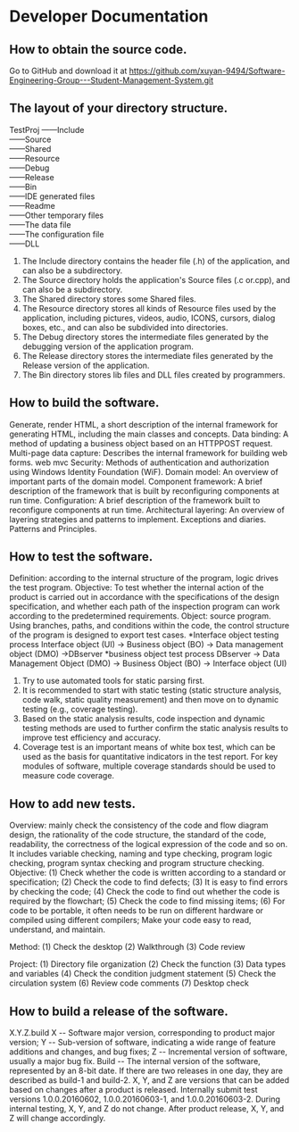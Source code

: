 Developer Documentation
===
How to obtain the source code. 
----
Go to GitHub and download it at https://github.com/xuyan-9494/Software-Engineering-Group---Student-Management-System.git

The layout of your directory structure.
----
TestProj  ——Include         
           ——Source         
           ——Shared         
           ——Resource        
           ——Debug         
           ——Release         
           ——Bin         
           ——IDE generated files         
           ——Readme         
           ——Other temporary files        
           ——The data file             
           ——The configuration file         
           ——DLL
1. The Include directory contains the header file (.h) of the application, and can also be a subdirectory.
2. The Source directory holds the application's Source files (.c or.cpp), and can also be a subdirectory.
3. The Shared directory stores some Shared files.
4. The Resource directory stores all kinds of Resource files used by the application, including pictures, videos, audio, ICONS, cursors, dialog boxes, etc., and can also be subdivided into directories.
5. The Debug directory stores the intermediate files generated by the debugging version of the application program.
6. The Release directory stores the intermediate files generated by the Release version of the application.
7. The Bin directory stores lib files and DLL files created by programmers.

How to build the software.
----
Generate, render HTML, a short description of the internal framework for generating HTML, including the main classes and concepts.
Data binding: A method of updating a business object based on an HTTPPOST request.
Multi-page data capture: Describes the internal framework for building web forms.
web mvc
Security: Methods of authentication and authorization using Windows Identity Foundation (WiF).
Domain model: An overview of important parts of the domain model.
Component framework: A brief description of the framework that is built by reconfiguring components at run time.
Configuration: A brief description of the framework built to reconfigure components at run time.
Architectural layering: An overview of layering strategies and patterns to implement.
Exceptions and diaries.
Patterns and Principles.

How to test the software. 
----
Definition: according to the internal structure of the program, logic drives the test program.
Objective: To test whether the internal action of the product is carried out in accordance with the specifications of the design specification, and whether each path of the inspection program can work according to the predetermined requirements.
Object: source program.
Using branches, paths, and conditions within the code, the control structure of the program is designed to export test cases.
*Interface object testing process
Interface object (UI) → Business object (BO) → Data management object (DMO) →DBserver
*business object test process
DBserver → Data Management Object (DMO) → Business Object (BO) → Interface object (UI)

1. Try to use automated tools for static parsing first.
2. It is recommended to start with static testing (static structure analysis, code walk, static quality measurement) and then move on to dynamic testing (e.g., coverage testing).
3. Based on the static analysis results, code inspection and dynamic testing methods are used to further confirm the static analysis results to improve test efficiency and accuracy.
4. Coverage test is an important means of white box test, which can be used as the basis for quantitative indicators in the test report. For key modules of software, multiple coverage standards should be used to measure code coverage.

How to add new tests. 
----
Overview: mainly check the consistency of the code and flow diagram design, the rationality of the code structure, the standard of the code, readability, the correctness of the logical expression of the code and so on. It includes variable checking, naming and type checking, program logic checking, program syntax checking and program structure checking.
Objective:
(1) Check whether the code is written according to a standard or specification;
(2) Check the code to find defects;
(3) It is easy to find errors by checking the code;
(4) Check the code to find out whether the code is required by the flowchart;
(5) Check the code to find missing items;
(6) For code to be portable, it often needs to be run on different hardware or compiled using different compilers;
Make your code easy to read, understand, and maintain.

Method:
(1) Check the desktop
(2) Walkthrough
(3) Code review

Project:
(1) Directory file organization
(2) Check the function
(3) Data types and variables
(4) Check the condition judgment statement
(5) Check the circulation system
(6) Review code comments
(7) Desktop check

How to build a release of the software.
----
X.Y.Z.build
X -- Software major version, corresponding to product major version;
Y -- Sub-version of software, indicating a wide range of feature additions and changes, and bug fixes;
Z -- Incremental version of software, usually a major bug fix.
Build -- The internal version of the software, represented by an 8-bit date. If there are two releases in one day, they are described as build-1 and build-2.
X, Y, and Z are versions that can be added based on changes after a product is released.
Internally submit test versions 1.0.0.20160602, 1.0.0.20160603-1, and 1.0.0.20160603-2.
During internal testing, X, Y, and Z do not change. After product release, X, Y, and Z will change accordingly.
